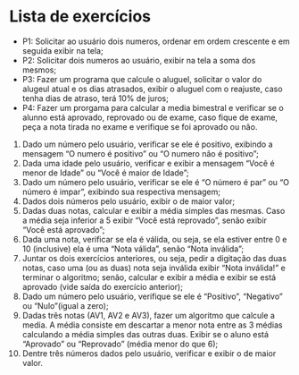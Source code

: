# Lista de exercícios

* P1: Solicitar ao usuário dois numeros, ordenar em ordem crescente e em seguida exibir na tela;
* P2: Solicitar dois numeros ao usuário, exibir na tela a soma dos mesmos;
* P3: Fazer um programa que calcule o aluguel, solicitar o valor do alugeul atual e os dias atrasados, exibir o aluguel com o reajuste, caso tenha dias de atraso, terá 10% de juros;
* P4: Fazer um prorgama para calcular a media bimestral e verificar se o alunno está aprovado, reprovado ou de exame, caso fique de exame, peça a nota tirada no exame e verifique se foi aprovado ou não.

1. Dado um número pelo usuário, verificar se ele é positivo, exibindo a mensagem “O numero é positivo” ou “O numero não é positivo”;
2. Dada uma idade pelo usuário, verificar e exibir a mensagem “Você é menor de Idade” ou “Você é maior de Idade”;
3. Dado um número pelo usuário, verificar se ele é “O número é par” ou “O número é impar”, exibindo sua respectiva mensagem;
4. Dados dois números pelo usuário, exibir o de maior valor;
5. Dadas duas notas, calcular e exibir a média simples das mesmas. Caso a média seja inferior a 5 exibir “Você está reprovado”, senão exibir “Você está aprovado”;
6. Dada uma nota, verificar se ela é válida, ou seja, se ela estiver entre 0 e 10 (inclusive) ela é uma “Nota válida”, senão “Nota inválida”;
7. Juntar os dois exercícios anteriores, ou seja, pedir a digitação das duas notas, caso uma (ou as duas) nota seja inválida exibir “Nota inválida!” e terminar o algoritmo; senão, calcular e exibir a média e exibir se está aprovado (vide saída do exercício anterior);
8. Dado um número pelo usuário, verifique se ele é “Positivo”, “Negativo” ou “Nulo”(igual a zero);
9. Dadas três notas (AV1, AV2 e AV3), fazer um algoritmo que calcule a media. A média consiste em descartar a menor nota entre as 3 médias calculando a média simples das outras duas. Exibir se o aluno está “Aprovado” ou “Reprovado” (média menor do que 6);
10. Dentre três números dados pelo usuário, verificar e exibir o de maior valor.
